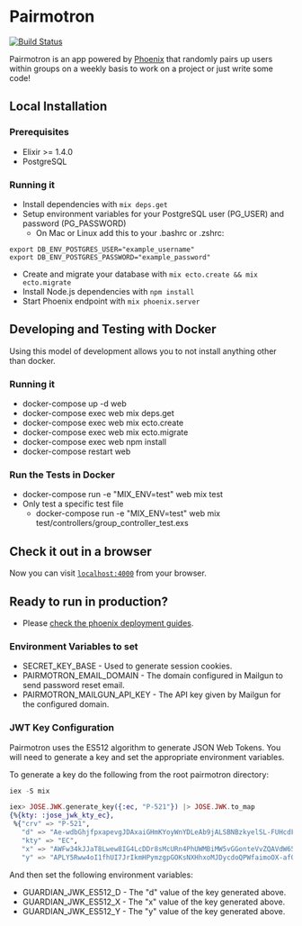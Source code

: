 # Pairmotron

[![Build Status](https://travis-ci.org/ElixirCLE/pairmotron.svg?branch=master)](https://travis-ci.org/ElixirCLE/pairmotron)

Pairmotron is an app powered by [Phoenix](http://www.phoenixframework.org/) that randomly pairs up users within groups on a weekly basis to work on a project or just write some code!

## Local Installation

### Prerequisites

  * Elixir >= 1.4.0
  * PostgreSQL

### Running it

  * Install dependencies with `mix deps.get`
  * Setup environment variables for your PostgreSQL user (PG_USER) and password (PG_PASSWORD)
    * On Mac or Linux add this to your .bashrc or .zshrc:
```
export DB_ENV_POSTGRES_USER="example_username"
export DB_ENV_POSTGRES_PASSWORD="example_password"
```
  * Create and migrate your database with `mix ecto.create && mix ecto.migrate`
  * Install Node.js dependencies with `npm install`
  * Start Phoenix endpoint with `mix phoenix.server`

## Developing and Testing with Docker

Using this model of development allows you to not install anything other
than docker.

### Running it
  * docker-compose up -d web
  * docker-compose exec web mix deps.get
  * docker-compose exec web mix ecto.create 
  * docker-compose exec web mix ecto.migrate
  * docker-compose exec web npm install
  * docker-compose restart web

### Run the Tests in Docker
  * docker-compose run -e "MIX_ENV=test" web mix test 
  * Only test a specific test file
    * docker-compose run -e "MIX_ENV=test" web mix test/controllers/group_controller_test.exs
  
## Check it out in a browser

Now you can visit [`localhost:4000`](http://localhost:4000) from your browser.

## Ready to run in production?
* Please [check the phoenix deployment guides](http://www.phoenixframework.org/docs/deployment).

### Environment Variables to set

* SECRET_KEY_BASE - Used to generate session cookies.
* PAIRMOTRON_EMAIL_DOMAIN - The domain configured in Mailgun to send password reset email.
* PAIRMOTRON_MAILGUN_API_KEY - The API key given by Mailgun for the configured domain.

### JWT Key Configuration

Pairmotron uses the ES512 algorithm to generate JSON Web Tokens. You will need to generate a key and set the appropriate environment variables.

To generate a key do the following from the root pairmotron directory:

```elixir
iex -S mix

iex> JOSE.JWK.generate_key({:ec, "P-521"}) |> JOSE.JWK.to_map
{%{kty: :jose_jwk_kty_ec},
 %{"crv" => "P-521",
   "d" => "Ae-wdbGhjfpxapevgJDAxaiGHmKYoyWnYDLeAb9jALSBNBzkyelSL-FUHcdFw1B7V2FvPy3YaHEkrVqwPwBwNvLP",
   "kty" => "EC",
   "x" => "AWFw34kJJaT8Lwew8IG4LcDDr8sMcURn4PhUWMBiMW5vGGonteVvZQAVdW652GFOY9z1nlhymKYXBwNy3PHlz9Z_",
   "y" => "APLY5Rww4oI1fhUI7JrIkmHPymzgpGOKsNXHhxoMJDycdoQPWfaimoOX-afOHoJiGWwh2m_EbTSC-4lC4Cz0uzPk"}}
```

And then set the following environment variables:
* GUARDIAN_JWK_ES512_D - The "d" value of the key generated above.
* GUARDIAN_JWK_ES512_X - The "x" value of the key generated above.
* GUARDIAN_JWK_ES512_Y - The "y" value of the key generated above.
